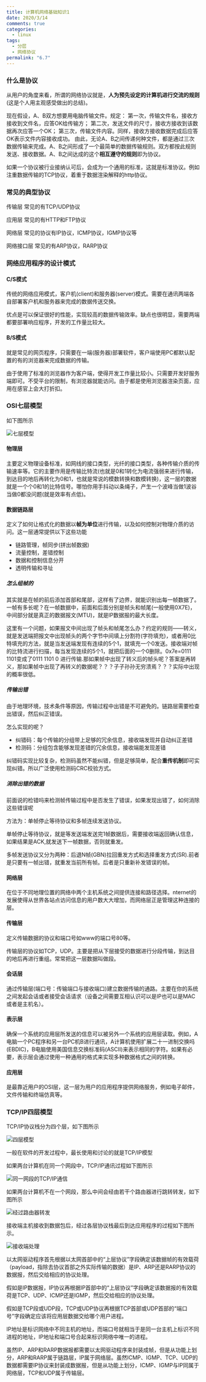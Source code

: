 ```yaml
---
title: 计算机网络基础知识1
date: 2020/3/14
comments: true
categories:
  - linux
tags:
  - 分层
  - 网络协议
permalink: "6.7"
---
```

### 什么是协议

从用户的角度来看，所谓的网络协议就是，**人为预先设定的计算机进行交流的规则**(这是个人用主观感受做出的总结)。

现在假设，A、B双方想要用电脑传输文件。规定：
第一次，传输文件名，接收方接收到文件名，应答OK给传输方；
第二次，发送文件的尺寸，接收方接收到该数据再次应答一个OK；
第三次，传输文件内容。同样，接收方接收数据完成后应答OK表示文件内容接收成功。
由此，无论A、B之间传递何种文件，都是通过三次数据传输来完成。A、B之间形成了一个最简单的数据传输规则。双方都按此规则发送、接收数据。A、B之间达成的这个**相互遵守的规则**即为协议。

如果一个协议被行业接纳认可后，会成为一个通用的标准，这就是标准协议。例如注重数据传输的TCP协议，着重于数据渲染解释的http协议。

### 常见的典型协议

传输层 常见的有TCP/UDP协议

应用层 常见的有HTTP和FTP协议

网络层 常见的协议有IP协议，ICMP协议，IGMP协议等

网络接口层 常见的有ARP协议，RARP协议

### 网络应用程序的设计模式

#### C/S模式

传统的网络应用模式，客户机(client)和服务器(server)模式。需要在通讯两端各自部署客户机和服务器来完成的数据传送交换。

优点是可以保证很好的性能，实现较高的数据传输效率。缺点也很明显，需要两端都要部署响应程序，开发的工作量比较大。

#### B/S模式

就是常见的网页程序，只需要在一端(服务器)部署软件，客户端使用PC都默认配置的有的浏览器来完成数据的传输。

由于使用了标准的浏览器作为客户端，使得开发工作量比较小。只需要开发好服务端即可。不受平台的限制，有浏览器就能访问。由于都是使用浏览器渲染页面，应用在感官上会大打折扣。

### OSI七层模型

如下图所示

![七层模型](https://pic.downk.cc/item/5eb3fedec2a9a83be56c7a68.jpg)

#### 物理层

主要定义物理设备标准，如网线的接口类型，光纤的接口类型，各种传输介质的传输速率等。它的主要作用是传输比特流(也就是0和1转化为电流强弱来进行传输，到达目的地后再转化为0和1，也就是常说的模数转换和数模转换)，这一层的数据就是一个个0和1的比特信号。哪怕你用手抖动以条绳子，产生一个波峰当做1波谷当做0都没问题(就是效率有点低)。

#### 数据链路层

定义了如何让格式化的数据以**帧为单位**进行传输，以及如何控制对物理介质的访问。这一层通常提供以下这些功能

* 链路管理，帧同步(拼出帧数据)
* 流量控制，差错控制
* 数据和控制信息分开
* 透明传输和寻址

##### 怎么组帧的

其实就是在帧的前后添加首部和尾部，这样有了边界，就能识别出每一帧数据了。一帧有多长呢？在一帧数据中，前面和后面分别是帧头和帧尾(一般使用0X7E)，中间部分就是真正的数据报文(MTU)，就是IP数据报的最大长度。

这里有一个问题，如果报文中间出现了帧头和帧尾怎么办？约定的规则——转义，就是发送端把报文中出现帧头的两个字节中间填上分割符(字符填充)，或者用0比特填充的方法，就是当发送端发现有连续的5个1，就填充一个0发送。接收端对帧的比特流进行扫描，每当发现连续的5个1，就把后面的一个0删除。0x7e=0111 1101变成了0111 1101 0 进行传输.那如果帧中出现了转义后的帧头呢？答案是再转义，那如果帧中出现了再转义的数据呢？？？子子孙孙无穷溃焉？？？实际中出现的概率很低。

##### 传输出错

由于地理环境，技术条件等原因，传输过程中出错是不可避免的。链路层需要检查出错误，然后纠正错误。

怎么实现的呢？

* 纠错码：每个传输的分组带上足够的冗余信息，接收端发现并自动纠正差错
* 检测码：分组包含能够发现差错的冗余信息，接收端能发现差错

纠错码实现比较复杂，检测码虽然不能纠错，但是足够简单，配合**重传机制**即可实现纠错。所以广泛使用检测码CRC校验方式。

##### 消除出错的数据

前面说的检错吗来检测帧传输过程中是否发生了错误，如果发现出错了，如何消除这些错误呢

方法为：单帧停止等待协议和多帧连续发送协议。

单帧停止等待协议，就是等发送端发送完1帧数据后，需要接收端返回确认信息，如果结果是ACK,就发送下一帧数据，否则就重发。

多帧发送协议又分为两种：后退N帧(GBN)拉回重发方式和选择重发方式(SR).前者是只要有一帧出错，就重发当前所有帧。后者是只重新补发错误的帧。

#### 网络层

在位于不同地理位置的网络中两个主机系统之间提供连接和路径选择。nternet的发展使得从世界各站点访问信息的用户数大大增加，而网络层正是管理这种连接的层。

#### 传输层

定义传输数据的协议和端口号如www的端口号80等。

传输层的协议如TCP，UDP。主要是把从下层接受的数据进行分段传输，到达目的地后再进行重组。常常把这一层数据叫做段。

#### 会话层

通过传输层(端口号：传输端口与接收端口)建立数据传输的通路。主要在你的系统之间发起会话或者接受会话请求（设备之间需要互相认识可以是IP也可以是MAC或者是主机名）。

#### 表示层

确保一个系统的应用层所发送的信息可以被另外一个系统的应用层读取。例如，A电脑一个PC程序和另一台PC机B进行通讯，A计算机使用扩展二十一进制交换吗(EBDIC)，B电脑使用美国信息交换标准码(ASCII)来表示相同的字符。如果有必要，表示层会通过使用一种通用的格式来实现多种数据格式之间的转换。

#### 应用层

是最靠近用户的OSI层，这一层为用户的应用程序提供网络服务，例如电子邮件，文件传输和终端仿真等。

### TCP/IP四层模型

TCP/IP协议栈分为四个层，如下图所示

![四层模型](https://pic.downk.cc/item/5eb40f4bc2a9a83be57c6f57.jpg)

一般在软件的开发过程中，最长使用和讨论的就是TCP/IP模型

如果两台计算机在同一个网段中，TCP/IP通讯过程如下图所示

![同一网段的TCP/IP通信](https://pic.downk.cc/item/5eb40fbfc2a9a83be57ceef6.jpg)

如果两台计算机不在一个网段，那么中间会经由若干个路由器进行跳转转发，如下图所示

![经过路由器转发](https://pic.downk.cc/item/5eb41033c2a9a83be57d77f8.jpg)

接收端主机接收到数据包后，经过各层协议栈最后到达应用程序的过程如下图所示。

![接收端处理](https://pic.downk.cc/item/5eb411a0c2a9a83be57f38c2.jpg)

以太网驱动程序首先根据以太网首部中的“上层协议”字段确定该数据帧的有效载荷（payload，指除去协议首部之外实际传输的数据）是IP、ARP还是RARP协议的数据报，然后交给相应的协议处理。

假如是IP数据报，IP协议再根据IP首部中的“上层协议”字段确定该数据报的有效载荷是TCP、UDP、ICMP还是IGMP，然后交给相应的协议处理。

假如是TCP段或UDP段，TCP或UDP协议再根据TCP首部或UDP首部的“端口号”字段确定应该将应用层数据交给哪个用户进程。

IP地址是标识网络中不同主机的地址，而端口号就相当于是同一台主机上标识不同进程的地址，IP地址和端口号合起来标识网络中唯一的进程。

虽然IP、ARP和RARP数据报都需要以太网驱动程序来封装成帧，但是从功能上划分，ARP和RARP属于链路层，IP属于网络层。虽然ICMP、IGMP、TCP、UDP的数据都需要IP协议来封装成数据报，但是从功能上划分，ICMP、IGMP与IP同属于网络层，TCP和UDP属于传输层。
